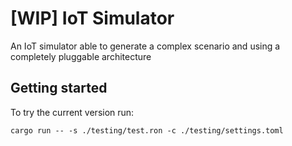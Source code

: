 # [WIP] IoT Simulator

An IoT simulator able to generate a complex scenario and using a completely pluggable architecture

## Getting started

To try the current version run:

```shell
cargo run -- -s ./testing/test.ron -c ./testing/settings.toml
```